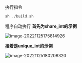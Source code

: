执行指令

```c
sh ./build.sh
```

程序自动执行
**首先为share_int的示例**

![image-20221125175814926](/media/routhleck/Windows-SSD/Users/Routhleck/Documents/GitHub/myNotes/c++程序设计(updating)/hw/hw2/code/README.assets/image-20221125175814926.png)

**接着是unique_int的示例**

![image-20221125180208320](/media/routhleck/Windows-SSD/Users/Routhleck/Documents/GitHub/myNotes/c++程序设计(updating)/hw/hw2/code/README.assets/image-20221125180208320.png)